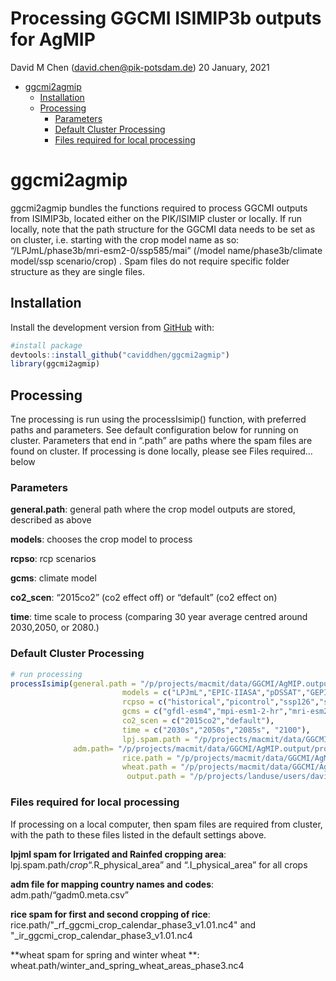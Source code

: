 Processing GGCMI ISIMIP3b outputs for AgMIP
================
David M Chen (<david.chen@pik-potsdam.de>)
20 January, 2021

  - [ggcmi2agmip](#ggcmi2agmip)
      - [Installation](#installation)
      - [Processing](#processing)
          - [Parameters](#parameters)
          - [Default Cluster Processing](#default-cluster-processing)
          - [Files required for local
            processing](#files-required-for-local-processing)

# ggcmi2agmip

ggcmi2agmip bundles the functions required to process GGCMI outputs from
ISIMIP3b, located either on the PIK/ISIMIP cluster or locally. If run
locally, note that the path structure for the GGCMI data needs to be set
as on cluster, i.e. starting with the crop model name as so:
“/LPJmL/phase3b/mri-esm2-0/ssp585/mai” (/model name/phase3b/climate
model/ssp scenario/crop) . Spam files do not require specific folder
structure as they are single files.

## Installation

Install the development version from
[GitHub](https://github.com/caviddhen) with:

``` r
#install package
devtools::install_github("caviddhen/ggcmi2agmip")
library(ggcmi2agmip)
```

## Processing

Tne processing is run using the processIsimip() function, with preferred
paths and parameters. See default configuration below for running on
cluster. Parameters that end in “.path” are paths where the spam files
are found on cluster. If processing is done locally, please see Files
required… below

### Parameters

**general.path**: general path where the crop model outputs are stored,
described as above

**models**: chooses the crop model to process

**rcpso**: rcp scenarios

**gcms**: climate model

**co2\_scen**: “2015co2” (co2 effect off) or “default” (co2 effect on)

**time**: time scale to process (comparing 30 year average centred
around 2030,2050, or 2080.)

### Default Cluster Processing

``` r
# run processing
processIsimip(general.path = "/p/projects/macmit/data/GGCMI/AgMIP.output/",
                         models = c("LPJmL","EPIC-IIASA","pDSSAT","GEPIC","LPJ-GUESS"),
                         rcpso = c("historical","picontrol","ssp126","ssp585"),
                         gcms = c("gfdl-esm4","mpi-esm1-2-hr","mri-esm2-0","ukesm1-0-ll"),
                         co2_scen = c("2015co2","default"),
                         time = c("2030s","2050s","2085s", "2100"),
                         lpj.spam.path = "/p/projects/macmit/data/GGCMI/fast-track/yields/yield_shifter_econ_models/some_spam/",
              adm.path= "/p/projects/macmit/data/GGCMI/AgMIP.output/processed/masks/aggr/",
                         rice.path = "/p/projects/macmit/data/GGCMI/AgMIP.input/phase3/crop_calendar/",
                         wheat.path = "/p/projects/macmit/data/GGCMI/AgMIP.input/phase3/landuse/winter_spring_wheat_separation/",
                          output.path = "/p/projects/landuse/users/davidch/AgMIP_impacts/ISIMIP3b")
```

### Files required for local processing

If processing on a local computer, then spam files are required from
cluster, with the path to these files listed in the default settings
above.

**lpjml spam for Irrigated and Rainfed cropping area**:
lpj.spam.path/*crop*“.R\_physical\_area” and “.I\_physical\_area” for
all crops

**adm file for mapping country names and codes**:
adm.path/“gadm0.meta.csv”

**rice spam for first and second cropping of rice**:
rice.path/"\_rf\_ggcmi\_crop\_calendar\_phase3\_v1.01.nc4" and
"\_ir\_ggcmi\_crop\_calendar\_phase3\_v1.01.nc4

**wheat spam for spring and winter wheat **:
wheat.path/winter\_and\_spring\_wheat\_areas\_phase3.nc4
